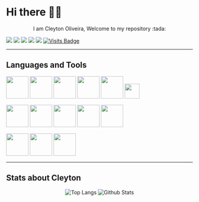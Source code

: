 # Hi there :raising_hand_man:

<p align="center">
  I am Cleyton Oliveira, Welcome to my repository :tada:
</p>

[<img src="https://img.shields.io/badge/linkedin-%230077B5.svg?&style=for-the-badge&logo=linkedin&logoColor=white" />](https://www.linkedin.com/in/cleytonoliveirapro/)
[<img src="https://img.shields.io/badge/gmail-D14836?&style=for-the-badge&logo=gmail&logoColor=white" />](mailto:cleytonoliveirapro@gmail.com)
[<img src = "https://img.shields.io/badge/instagram-%23E4405F.svg?&style=for-the-badge&logo=instagram&logoColor=white">](https://www.instagram.com/cleytonoliveirapro/)
[<img src = "https://img.shields.io/badge/facebook-%231877F2.svg?&style=for-the-badge&logo=facebook&logoColor=white">](https://www.facebook.com/cleytonoliveirapro)
[<img src ="https://img.shields.io/badge/Website-pk-%23.svg?&style=for-the-badge&logo=&logoColor=white%22">](https://cleytonoliveira.github.io/)
[![Visits Badge](https://badges.pufler.dev/visits/cleytonoliveira/cleytonoliveira?style=for-the-badge&logo=github)](https://github.com/cleytonoliveira)

---

## Languages and Tools

<code><img height="60" src="https://www.vectorlogo.zone/logos/w3_html5/w3_html5-ar21.svg"></code>
<code><img height="60" src="https://cdn.svgporn.com/logos/css-3.svg"></code>
<code><img height="60" src="https://www.vectorlogo.zone/logos/sass-lang/sass-lang-ar21.svg"></code>
<code><img height="60" src="https://www.vectorlogo.zone/logos/javascript/javascript-ar21.svg"></code>
<code><img height="60" src="https://www.vectorlogo.zone/logos/reactjs/reactjs-ar21.svg"></code>
<code><img height="40" src="https://raw.githubusercontent.com/prplx/svg-logos/master/svg/redux.svg"></code>

<code><img height="60" src="https://www.vectorlogo.zone/logos/mysql/mysql-ar21.svg"></code>
<code><img height="60" src="https://www.vectorlogo.zone/logos/mariadb/mariadb-ar21.svg"></code>
<code><img height="60" src="https://www.vectorlogo.zone/logos/mongodb/mongodb-ar21.svg"></code>
<code><img height="60" src="https://www.vectorlogo.zone/logos/nodejs/nodejs-ar21.svg"></code>
<code><img height="60" src="https://www.vectorlogo.zone/logos/python/python-ar21.svg"></code>

<code><img height="60" src="https://www.vectorlogo.zone/logos/archlinux/archlinux-ar21.svg"></code>
<code><img height="60" src="https://www.vectorlogo.zone/logos/git-scm/git-scm-ar21.svg"></code>
<code><img height="60" src="https://www.vectorlogo.zone/logos/jestjsio/jestjsio-ar21.svg"></code>

---

## Stats about Cleyton

<p align="center">
  <img src = "https://github-readme-stats.vercel.app/api/top-langs/?username=cleytonoliveira&hide_langs_below=.25&theme=radical" alt="Top Langs">
  <img src = "https://github-readme-stats.vercel.app/api?username=cleytonoliveira&show_icons=true&hide_border=true&theme=radical&line_height=40" alt="Github Stats">
</p>

<!-- [<img src="https://img.shields.io/badge/youtube-%23FF0000.svg?&style=for-the-badge&logo=youtube&logoColor=white">](https://www.youtube.com/cleytonoliveirapro) -->

<!--
**cleytonoliveira/cleytonoliveira** is a ✨ _special_ ✨ repository because its `README.md` (this file) appears on your GitHub profile.

Here are some ideas to get you started:

- 🔭 I’m currently working on ...
- 🌱 I’m currently learning ...
- 👯 I’m looking to collaborate on ...
- 🤔 I’m looking for help with ...
- 💬 Ask me about ...
- 📫 How to reach me: ...
- 😄 Pronouns: ...
- ⚡ Fun fact: ...
-->
